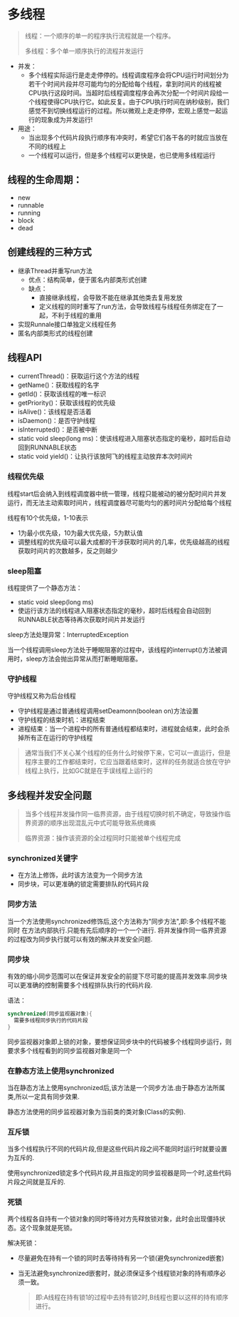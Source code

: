 # 多线程

> 线程：一个顺序的单一的程序执行流程就是一个程序。
>
> 多线程：多个单一顺序执行的流程并发运行

- 并发：
  - 多个线程实际运行是走走停停的。线程调度程序会将CPU运行时间划分为若干个时间片段并尽可能均匀的分配给每个线程，拿到时间片的线程被CPU执行这段时间。当超时后线程调度程序会再次分配一个时间片段给一个线程使得CPU执行它。如此反复。由于CPU执行时间在纳秒级别，我们感觉不到切换线程运行的过程。所以微观上走走停停，宏观上感觉一起运行的现象成为并发运行!
- 用途：
  - 当出现多个代码片段执行顺序有冲突时，希望它们各干各的时就应当放在不同的线程上
  - 一个线程可以运行，但是多个线程可以更快是，也已使用多线程运行

## 线程的生命周期：

- new
- runnable
- running
- block
- dead

## 创建线程的三种方式

- 继承Thread并重写run方法
  - 优点：结构简单，便于匿名内部类形式创建
  - 缺点：
    - 直接继承线程，会导致不能在继承其他类去复用发放
    - 定义线程的同时重写了run方法，会导致线程与线程任务绑定在了一起，不利于线程的重用
- 实现Runnale接口单独定义线程任务
- 匿名内部类形式的线程创建



## 线程API

- currentThread()：获取运行这个方法的线程
- getName()：获取线程的名字
- getId()：获取该线程的唯一标识
- getPriority()：获取该线程的优先级
- isAlive()：该线程是否活着
- isDaemon()：是否守护线程
- isInterrupted()：是否被中断
- static void sleep(long ms)：使该线程进入阻塞状态指定的毫秒，超时后自动回到RUNNABLE状态
- static void yield()：让执行该放阿飞的线程主动放弃本次时间片

### 线程优先级

线程start后会纳入到线程调度器中统一管理，线程只能被动的被分配时间片并发运行，而无法主动索取时间片，线程调度器尽可能均匀的酱时间片分配给每个线程

线程有10个优先级，1-10表示

- 1为最小优先级，10为最大优先级，5为默认值
- 调整线程的优先级可以最大成都的干涉获取时间片的几率，优先级越高的线程获取时间片的次数越多，反之则越少

### sleep阻塞

线程提供了一个静态方法：

- static void sleep(long ms)
- 使运行该方法的线程进入阻塞状态指定的毫秒，超时后线程会自动回到RUNNABLE状态等待再次获取时间片并发运行

sleep方法处理异常：InterruptedException

当一个线程调用sleep方法处于睡眠阻塞的过程中，该线程的interrupt()方法被调用时，sleep方法会抛出异常从而打断睡眠阻塞。



### 守护线程

守护线程又称为后台线程

- 守护线程是通过普通线程调用setDeamonn(boolean on)方法设置
- 守护线程的结束时机：进程结束
- 进程结束：当一个进程中的所有普通线程都结束时，进程就会结束，此时会杀掉所有正在运行的守护线程

> 通常当我们不关心某个线程的任务什么时候停下来，它可以一直运行，但是程序主要的工作都结束时，它应当跟着结束时，这样的任务就适合放在守护线程上执行，比如GC就是在手误线程上运行的



## 多线程并发安全问题

> 当多个线程并发操作同一临界资源，由于线程切换时机不确定，导致操作临界资源的顺序出现混乱元中式可能导致系统瘫痪
>
> 临界资源：操作该资源的全过程同时只能被单个线程完成

### synchronized关键字

- 在方法上修饰，此时该方法变为一个同步方法
- 同步块，可以更准确的锁定需要排队的代码片段

### 同步方法

当一个方法使用synchronized修饰后,这个方法称为"同步方法",即:多个线程不能同时 在方法内部执行.只能有先后顺序的一个一个进行. 将并发操作同一临界资源的过程改为同步执行就可以有效的解决并发安全问题.

### 同步块

有效的缩小同步范围可以在保证并发安全的前提下尽可能的提高并发效率.同步块可以更准确的控制需要多个线程排队执行的代码片段.

语法：

```java
synchronized(同步监视器对象){
  需要多线程同步执行的代码片段
}
```

同步监视器对象即上锁的对象，要想保证同步块中的代码被多个线程同步运行，则要求多个线程看到的同步监视器对象是同一个

### 在静态方法上使用synchronized

当在静态方法上使用synchronized后,该方法是一个同步方法.由于静态方法所属类,所以一定具有同步效果.

静态方法使用的同步监视器对象为当前类的类对象(Class的实例).

### 互斥锁

当多个线程执行不同的代码片段,但是这些代码片段之间不能同时运行时就要设置为互斥的.

使用synchronized锁定多个代码片段,并且指定的同步监视器是同一个时,这些代码片段之间就是互斥的.

### 死锁

两个线程各自持有一个锁对象的同时等待对方先释放锁对象，此时会出现僵持状态。这个现象就是死锁。

解决死锁：

- 尽量避免在持有一个锁的同时去等待持有另一个锁(避免synchronized嵌套)

- 当无法避免synchronized嵌套时，就必须保证多个线程锁对象的持有顺序必须一致。

  >即:A线程在持有锁1的过程中去持有锁2时,B线程也要以这样的持有顺序进行。